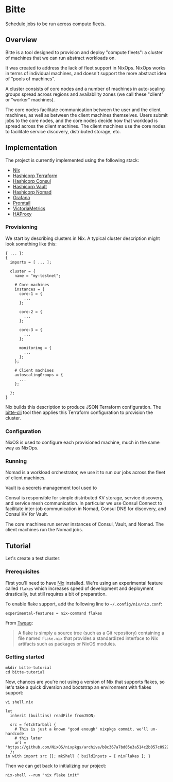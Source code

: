 # Bitte

Schedule jobs to be run across compute fleets.

## Overview

Bitte is a tool designed to provision and deploy "compute fleets": a
cluster of machines that we can run abstract workloads on.

It was created to address the lack of fleet support in NixOps. NixOps
works in terms of individual machines, and doesn't support the more
abstract idea of "pools of machines".

A cluster consists of core nodes and a number of machines in
auto-scaling groups spread across regions and availability zones (we
call these "client" or "worker" machines).

The core nodes facilitate communication between the user and the
client machines, as well as between the client machines themselves.
Users submit jobs to the core nodes, and the core nodes decide how
that workload is spread across the client machines. The client
machines use the core nodes to facilitate service discovery,
distributed storage, etc.

## Implementation

The project is currently implemented using the following stack:

* [Nix](https://nixos.org/)
* [Hashicorp Terraform](https://www.terraform.io/)
* [Hashicorp Consul](https://www.consul.io)
* [Hashicorp Vault](https://www.vaultproject.io/)
* [Hashicorp Nomad](https://www.nomadproject.io/)
* [Grafana](https://grafana.com/)
* [Promtail](https://grafana.com/docs/loki/latest/clients/promtail/)
* [VictoriaMetrics](https://victoriametrics.com/)
* [HAProxy](https://www.haproxy.org/)

### Provisioning

We start by describing clusters in Nix. A typical cluster description
might look something like this:

    { ... }:
    {
      imports = [ ... ];
    
      cluster = {
        name = "my-testnet";

        # Core machines
        instances = {
          core-1 = {
            ...
          };
    
          core-2 = {
            ...
          };
    
          core-3 = {
            ...
          };
    
          monitoring = {
            ...
          };
        };

        # Client machines
        autoscalingGroups = {
          ...
        };

      };
    }

Nix builds this description to produce JSON Terraform configuration.
The [bitte-cli](https://github.com/input-output-hk/bitte-cli) tool
then applies this Terraform configuration to provision the cluster.

### Configuration

NixOS is used to configure each provisioned machine, much in the same
way as NixOps.

### Running

Nomad is a workload orchestrator, we use it to run our jobs across the
fleet of client machines.

Vault is a secrets management tool used to 

Consul is responsible for simple distributed KV storage, service
discovery, and service mesh communication. In particular we use Consul
Connect to facilitate inter-job communication in Nomad, Consul DNS for
discovery, and Consul KV for Vault.

The core machines run server instances of Consul, Vault, and Nomad.
The client machines run the Nomad jobs.

## Tutorial

Let's create a test cluster:

### Prerequisites

First you'll need to have [Nix](https://nixos.org/) installed.
We're using an experimental feature called `flakes` which increases speed of
development and deployment drastically, but still requires a bit of preparation.

To enable flake support, add the following line to `~/.config/nix/nix.conf`:

    experimental-features = nix-command flakes

From [Tweag](https://www.tweag.io/blog/2020-05-25-flakes):

  > A flake is simply a source tree (such as a Git repository)
  > containing a file named `flake.nix` that provides a standardized
  > interface to Nix artifacts such as packages or NixOS modules.

### Getting started

    mkdir bitte-tutorial
    cd bitte-tutorial
    
Now, chances are you're not using a version of Nix that supports
flakes, so let's take a quick diversion and bootstrap an environment
with flakes support:
    
    vi shell.nix

    let
      inherit (builtins) readFile fromJSON;
      
      src = fetchTarball {
        # This is just a known "good enough" nixpkgs commit, we'll un-hardcode
        # this later
        url = "https://github.com/NixOS/nixpkgs/archive/b8c367a7bd05e3a514c2b057c09223c74804a21b.tar.gz";
      };
    in with import src {}; mkShell { buildInputs = [ nixFlakes ]; }
    
Then we can get back to initializing our project:

    nix-shell --run "nix flake init"
    

